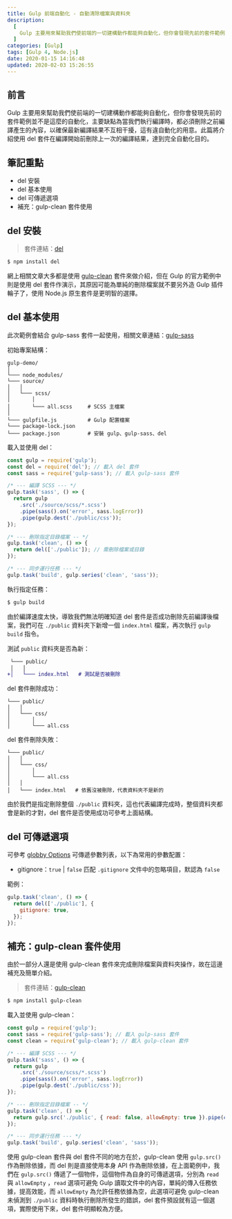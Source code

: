 ```yaml
---
title: Gulp 前端自動化 - 自動清除檔案與資料夾
description:
  [
    Gulp 主要用來幫助我們使前端的一切建構動作都能夠自動化，但你會發現先前的套件範例並不是這麼的自動化，主要缺點為當我們執行編譯時，都必須刪除之前編譯產生的內容，以確保最新編譯結果不互相干擾，這有違自動化的用意。此篇將介紹使用 del 套件在編譯開始前刪除上一次的編譯結果，達到完全自動化目的。,
  ]
categories: [Gulp]
tags: [Gulp 4, Node.js]
date: 2020-01-15 14:16:48
updated: 2020-02-03 15:26:55
---
```


## 前言

Gulp 主要用來幫助我們使前端的一切建構動作都能夠自動化，但你會發現先前的套件範例並不是這麼的自動化，主要缺點為當我們執行編譯時，都必須刪除之前編譯產生的內容，以確保最新編譯結果不互相干擾，這有違自動化的用意。此篇將介紹使用 del 套件在編譯開始前刪除上一次的編譯結果，達到完全自動化目的。

## 筆記重點

- del 安裝
- del 基本使用
- del 可傳遞選項
- 補充：gulp-clean 套件使用

## del 安裝

> 套件連結：[del](https://www.npmjs.com/package/del)

```bash
$ npm install del
```

網上相關文章大多都是使用 [gulp-clean](https://www.npmjs.com/package/gulp-clean) 套件來做介紹，但在 Gulp 的官方範例中則是使用 del 套件作演示，其原因可能為單純的刪除檔案就不要另外造 Gulp 插件輪子了，使用 Node.js 原生套件是更明智的選擇。

## del 基本使用

<div class="note warning">此次範例會結合 gulp-sass 套件一起使用，相關文章連結：<a href="https://awdr74100.github.io/2019-12-31-gulp-gulpsass/" target="_blank">gulp-sass</a></div>

初始專案結構：

```plain
gulp-demo/
│
└─── node_modules/
└─── source/
│   │
│   └─── scss/
│       │
│       └─── all.scss     # SCSS 主檔案
│
└─── gulpfile.js          # Gulp 配置檔案
└─── package-lock.json
└─── package.json         # 安裝 gulp、gulp-sass、del
```

載入並使用 del：

```js
const gulp = require('gulp');
const del = require('del'); // 載入 del 套件
const sass = require('gulp-sass'); // 載入 gulp-sass 套件

/* --- 編譯 SCSS --- */
gulp.task('sass', () => {
  return gulp
    .src('./source/scss/*.scss')
    .pipe(sass().on('error', sass.logError))
    .pipe(gulp.dest('./public/css'));
});

/* --- 刪除指定目錄檔案 -- */
gulp.task('clean', () => {
  return del(['./public']); // 需刪除檔案或目錄
});

/* --- 同步運行任務 --- */
gulp.task('build', gulp.series('clean', 'sass'));
```

執行指定任務：

```bash
$ gulp build
```

由於編譯速度太快，導致我們無法明確知道 del 套件是否成功刪除先前編譯後檔案，我們可在 `./public` 資料夾下新增一個 `index.html` 檔案，再次執行 `gulp build` 指令。

測試 `public` 資料夾是否為新：

```diff
 └─── public/
 │   │
+│   └─── index.html   # 測試是否被刪除
```

del 套件刪除成功：

```plain
└─── public/
│   │
│   └─── css/
│       │
│       └─── all.css
```

del 套件刪除失敗：

```plain
└─── public/
│   │
│   └─── css/
│       │
│       └─── all.css
│   │
│   └─── index.html   # 依舊沒被刪除，代表資料夾不是新的
```

由於我們是指定刪除整個 `./public` 資料夾，這也代表編譯完成時，整個資料夾都會是新的才對，del 套件是否使用成功可參考上面結構。

## del 可傳遞選項

可參考 [globby Options](https://github.com/sindresorhus/globby#options) 可傳遞參數列表，以下為常用的參數配置：

- gitignore：`true` | `false`
  匹配 `.gitignore` 文件中的忽略項目，默認為 `false`

範例：

```js
gulp.task('clean', () => {
  return del(['./public'], {
    gitignore: true,
  });
});
```

## 補充：gulp-clean 套件使用

由於一部分人還是使用 gulp-clean 套件來完成刪除檔案與資料夾操作，故在這邊補充及簡單介紹。

> 套件連結：[gulp-clean](https://www.npmjs.com/package/gulp-clean)

```bash
$ npm install gulp-clean
```

載入並使用 gulp-clean：

```js
const gulp = require('gulp');
const sass = require('gulp-sass'); // 載入 gulp-sass 套件
const clean = require('gulp-clean'); // 載入 gulp-clean 套件

/* --- 編譯 SCSS --- */
gulp.task('sass', () => {
  return gulp
    .src('./source/scss/*.scss')
    .pipe(sass().on('error', sass.logError))
    .pipe(gulp.dest('./public/css'));
});

/* --- 刪除指定目錄檔案 -- */
gulp.task('clean', () => {
  return gulp.src('./public', { read: false, allowEmpty: true }).pipe(clean());
});

/* --- 同步運行任務 --- */
gulp.task('build', gulp.series('clean', 'sass'));
```

使用 gulp-clean 套件與 del 套件不同的地方在於，gulp-clean 使用 `gulp.src()` 作為刪除依據，而 del 則是直接使用本身 API 作為刪除依據，在上面範例中，我們在 `gulp.src()` 傳遞了一個物件，這個物件為自身的可傳遞選項，分別為 `read` 與 `allowEmpty` ，`read` 選項可避免 Gulp 讀取文件中的內容，單純的傳入任務依據，提高效能，而 `allowEmpty` 為允許任務依據為空，此選項可避免 gulp-clean 未偵測到 `./public` 資料時執行刪除所發生的錯誤，del 套件預設就有這一個選項，實際使用下來，del 套件明顯較為方便。
